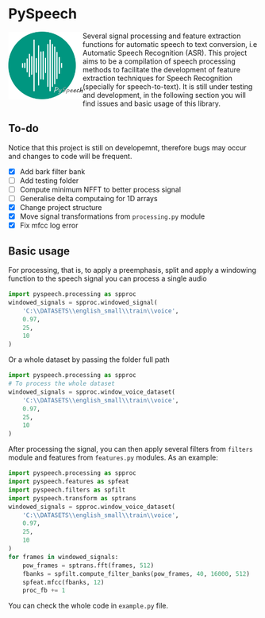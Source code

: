 # PySpeech
<img align="left" width="150" src="/images/pyspeech_logo.png">
Several signal processing and feature extraction functions for automatic speech to text conversion, i.e Automatic Speech Recognition (ASR). This project aims to be a compilation of speech processing methods to facilitate the development of feature extraction techniques for Speech Recognition (specially for speech-to-text). It is still under testing and development, in the following section you will find issues and basic usage of this library.

## To-do
Notice that this project is still on developemnt, therefore bugs may occur and
changes to code will be frequent.

- [X] Add bark filter bank
- [ ] Add testing folder
- [ ] Compute minimum NFFT to better process signal
- [ ] Generalise delta computaing for 1D arrays
- [X] Change project structure
- [X] Move signal transformations from `processing.py` module
- [X] Fix mfcc log error

## Basic usage
For processing, that is, to apply a preemphasis, split and apply a windowing 
function to the speech signal you can process a single audio

```python
import pyspeech.processing as spproc
windowed_signals = spproc.windowed_signal(
    'C:\\DATASETS\\english_small\\train\\voice',
    0.97,
    25,
    10
)
```

Or a whole dataset by passing the folder full path
```python
import pyspeech.processing as spproc
# To process the whole dataset
windowed_signals = spproc.window_voice_dataset(
    'C:\\DATASETS\\english_small\\train\\voice',
    0.97,
    25,
    10
)
```

After processing the signal, you can then apply several filters from `filters`
module and features from `features.py` modules. As an example:

```python
import pyspeech.processing as spproc
import pyspeech.features as spfeat
import pyspeech.filters as spfilt
import pyspeech.transform as sptrans
windowed_signals = spproc.window_voice_dataset(
    'C:\\DATASETS\\english_small\\train\\voice',
    0.97,
    25,
    10
)
for frames in windowed_signals:
    pow_frames = sptrans.fft(frames, 512)
    fbanks = spfilt.compute_filter_banks(pow_frames, 40, 16000, 512)
    spfeat.mfcc(fbanks, 12)
    proc_fb += 1
```

You can check the whole code in `example.py` file.
